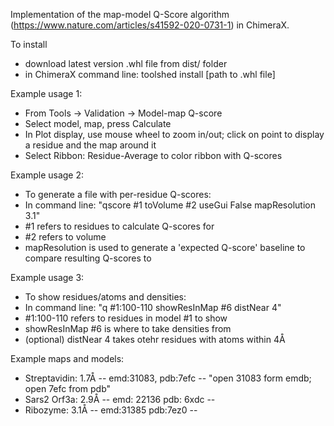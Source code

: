 Implementation of the map-model Q-Score algorithm (https://www.nature.com/articles/s41592-020-0731-1) in ChimeraX.

To install
* download latest version .whl file from dist/ folder
* in ChimeraX command line: toolshed install [path to .whl file]

Example usage 1:
* From Tools -> Validation -> Model-map Q-score
* Select model, map, press Calculate
* In Plot display, use mouse wheel to zoom in/out; click on point to display a residue and the map around it
* Select Ribbon: Residue-Average to color ribbon with Q-scores

Example usage 2:
* To generate a file with per-residue Q-scores:
* In command line: "qscore #1 toVolume #2 useGui False mapResolution 3.1"
* #1 refers to residues to calculate Q-scores for
* #2 refers to volume
* mapResolution is used to generate a 'expected Q-score' baseline to compare resulting Q-scores to

Example usage 3:
* To show residues/atoms and densities:
* In command line: "q #1:100-110 showResInMap #6 distNear 4"
* #1:100-110 refers to residues in model #1 to show
* showResInMap #6 is where to take densities from
* (optional) distNear 4 takes otehr residues with atoms within 4Å

Example maps and models:
* Streptavidin: 1.7Å -- emd:31083, pdb:7efc -- "open 31083 form emdb; open 7efc from pdb"
* Sars2 Orf3a: 2.9Å -- emd: 22136 pdb: 6xdc -- 
* Ribozyme: 3.1Å -- emd:31385 pdb:7ez0 --

